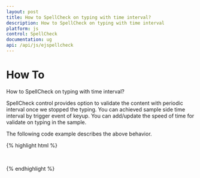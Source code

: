 ```yaml
---
layout: post
title: How to SpellCheck on typing with time interval? 
description: How to SpellCheck on typing with time interval
platform: js
control: SpellCheck
documentation: ug
api: /api/js/ejspellcheck
---
```

# How To

How to SpellCheck on typing with time interval?

SpellCheck control provides option to validate the content with periodic interval once we stopped the typing. 
You can achieved sample side time interval by trigger event of keyup. You can add/update the speed of time for validate on typing in the sample.

The following code example describes the above behavior.

{% highlight html %}

<div id="SpellCheck" contenteditable="true" onkeyup="onValidateTimeDelay()"></div>
<script type="text/javascript">
    $(function () {
        $("#SpellCheck").ejSpellCheck({
            dictionarySettings: {
                dictionaryUrl: "http://js.syncfusion.com/demos/ejservices/api/SpellCheck/CheckWords",
                customDictionaryUrl: "http://js.syncfusion.com/demos/ejservices/api/SpellCheck/AddToDictionary"
            },
            contextMenuSettings: { enable: true },
            enableValidateOnType: true,
            validating: function (args) {
                // Space key
                if (args.events.keyCode == 32) {
                    args.events.cancelable = false;
                }
                // Enter key
                if (args.events.keyCode == 13) {
                    args.events.cancelable = false;
                }
            },
            actionSuccess: function (args) {
                var spellObj = $("#SpellCheck").data("ejSpellCheck");
                spellObj.setCursorPosition(pos);
            }
        });
    });
    var pos;
    function onValidateTimeDelay() {
        var spellObj = $("#SpellCheck").data("ejSpellCheck");
        var proxy = spellObj;
        if (proxy.setTimeObj != undefined)
            clearInterval(proxy.setTimeObj);
        // 2000 milliseconds is customizable and it’s to wait before executing the code. If omitted, the value 0 is used
        proxy.setTimeObj = setTimeout(function () {
            pos = proxy.getCursorPosition();
            proxy.validate();
        }, 2000);
    }
</script>

    

{% endhighlight %}



